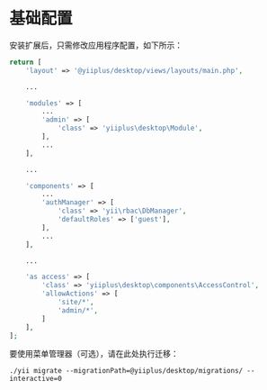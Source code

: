 # 基础配置

安装扩展后，只需修改应用程序配置，如下所示：


```php
return [
    'layout' => '@yiiplus/desktop/views/layouts/main.php',

    ...

    'modules' => [
        ...
        'admin' => [
            'class' => 'yiiplus\desktop\Module',
        ],
        ...
    ],

    ...

    'components' => [
        ...
        'authManager' => [
            'class' => 'yii\rbac\DbManager',
            'defaultRoles' => ['guest'],
        ],
        ...
    ],

    ...

    'as access' => [
        'class' => 'yiiplus\desktop\components\AccessControl',
        'allowActions' => [
            'site/*',
            'admin/*',
        ]
    ],
];
```

要使用菜单管理器（可选），请在此处执行迁移：

`./yii migrate --migrationPath=@yiiplus/desktop/migrations/ --interactive=0`